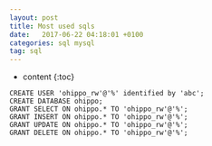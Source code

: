 ```yaml
---
layout: post
title: Most used sqls
date:   2017-06-22 04:18:01 +0100
categories: sql mysql
tag: sql
---
```


* content
{:toc}


```
CREATE USER 'ohippo_rw'@'%' identified by 'abc';
CREATE DATABASE ohippo;
GRANT SELECT ON ohippo.* TO 'ohippo_rw'@'%';
GRANT INSERT ON ohippo.* TO 'ohippo_rw'@'%';
GRANT UPDATE ON ohippo.* TO 'ohippo_rw'@'%';
GRANT DELETE ON ohippo.* TO 'ohippo_rw'@'%';
```

[jekyll]:      http://jekyllrb.com
[jekyll-gh]:   https://github.com/jekyll/jekyll
[jekyll-help]: https://github.com/jekyll/jekyll-help
